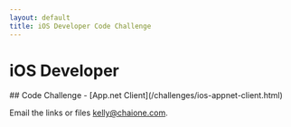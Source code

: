 ```yaml
---
layout: default
title: iOS Developer Code Challenge
---
```


# iOS Developer

<div class="challenge" markdown="1">
## Code Challenge
- [App.net Client](/challenges/ios-appnet-client.html)
</div>

Email the links or files [kelly@chaione.com](mailto://kelly@chaione.com).

